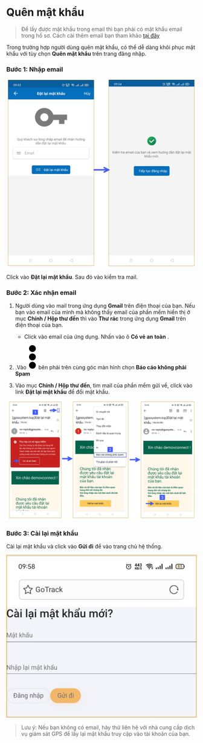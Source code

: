 
# Quên mật khẩu

> Để lấy được mật khẩu trong email thì bạn phải có mật khẩu email trong hồ sơ. Cách cài thêm email bạn tham khảo [tại đây](vi/modules/app-vcn/account-management/#email) <div id="email"> 


Trong trường hợp người dùng quên mật khẩu, có thể dễ dàng khôi phục mật khẩu với tùy chọn **Quên mật khẩu** trên trang đăng nhập. 

### Bước 1: Nhập email


<span class="icon-left5">![Interface Web](/docs/assets/images/web-interface/app-vcn/forget-pw.jpg) 

Click vào **Đặt lại mật khẩu**. Sau đó vào kiểm tra mail.
### Bước 2: Xác nhận email

1. Người dùng vào mail trong ứng dụng **Gmail** trên điện thoại của bạn.
Nếu bạn vào email của mình mà không thấy email của phần mềm hiển thị ở mục **Chính / Hộp thư đến** thì vào **Thư rác** trong ứng dụng **Gmail** trên điện thoại của bạn.
    * Click vào email của ứng dụng. Nhấn vào ô **Có vẻ an toàn** . 

2. .Vào  <span class="icon-left svg-filter-info">![Ok](/docs/assets/images/web-interface/icon/SVG/ellipsis-v.svg) bên phải trên cùng góc màn hình chọn **Báo cáo không phải Spam**

3. Vào mục **Chính / Hộp thư đến**, tìm mail của phần mềm gửi về, click vào link **Đặt lại mật khẩu** để đổi mật khẩu.

<span style="display:block;text-align:center">![Interface Web](/docs/assets/images/web-interface/app-vcn/reset-password-1.jpg) 


### Bước 3: Cài lại mật khẩu
Cài lại mật khẩu và click vào **Gửi đi** để vào trang chủ hệ thống.

<span class="icon-left6">![Interface Web](/docs/assets/images/web-interface/app-vcn/reset-password.jpg) 

> Lưu ý: Nếu bạn không có  email, hãy thử liên hệ với nhà cung cấp dịch vụ giám sát GPS để lấy lại mật khẩu truy cập vào tài khoản của bạn.